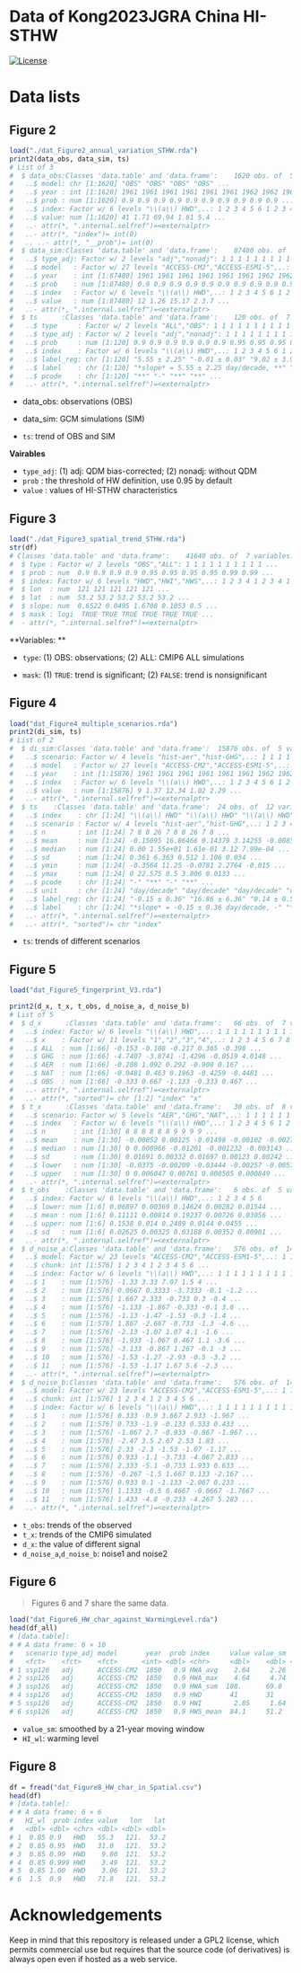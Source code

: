 
# Data of Kong2023JGRA China HI-STHW

<!-- [![R-CMD-check](https://github.com/eco-hydro/phenofit/workflows/R-CMD-check/badge.svg)](https://github.com/eco-hydro/phenofit/actions)
[![codecov](https://codecov.io/gh/eco-hydro/phenofit/branch/master/graph/badge.svg)](https://app.codecov.io/gh/eco-hydro/phenofit) -->

[![License](http://img.shields.io/badge/license-GPL%20%28%3E=%202%29-brightgreen.svg?style=flat)](http://www.gnu.org/licenses/gpl-2.0.html)
<!-- [![CRAN](http://www.r-pkg.org/badges/version/phenofit)](https://cran.r-project.org/package=phenofit)
[![total](https://cranlogs.r-pkg.org/badges/grand-total/phenofit)](https://cran.r-project.org/package=phenofit)
[![monthly](https://cranlogs.r-pkg.org/badges/phenofit)](https://cran.r-project.org/package=phenofit)
[![DOI](https://zenodo.org/badge/DOI/10.5281/zenodo.5150204.svg)](https://doi.org/10.5281/zenodo.5150204) -->

# Data lists

## Figure 2

``` r
load("./dat_Figure2_annual_variation_STHW.rda")
print2(data_obs, data_sim, ts)
# List of 3
#  $ data_obs:Classes 'data.table' and 'data.frame':    1620 obs. of  5 variables:
#   ..$ model: chr [1:1620] "OBS" "OBS" "OBS" "OBS" ...
#   ..$ year : int [1:1620] 1961 1961 1961 1961 1961 1961 1962 1962 1962 1962 ...
#   ..$ prob : num [1:1620] 0.9 0.9 0.9 0.9 0.9 0.9 0.9 0.9 0.9 0.9 ...
#   ..$ index: Factor w/ 6 levels "\\(a\\) HWD",..: 1 2 3 4 5 6 1 2 3 4 ...
#   ..$ value: num [1:1620] 41 1.71 69.94 1.61 5.4 ...
#   ..- attr(*, ".internal.selfref")=<externalptr> 
#   ..- attr(*, "index")= int(0) 
#   .. ..- attr(*, "__prob")= int(0) 
#  $ data_sim:Classes 'data.table' and 'data.frame':    87480 obs. of  6 variables:
#   ..$ type_adj: Factor w/ 2 levels "adj","nonadj": 1 1 1 1 1 1 1 1 1 1 ...
#   ..$ model   : Factor w/ 27 levels "ACCESS-CM2","ACCESS-ESM1-5",..: 1 1 1 1 1 1 1 1 1 1 ...
#   ..$ year    : int [1:87480] 1961 1961 1961 1961 1961 1961 1962 1962 1962 1962 ...
#   ..$ prob    : num [1:87480] 0.9 0.9 0.9 0.9 0.9 0.9 0.9 0.9 0.9 0.9 ...
#   ..$ index   : Factor w/ 6 levels "\\(a\\) HWD",..: 1 2 3 4 5 6 1 2 3 4 ...
#   ..$ value   : num [1:87480] 12 1.26 15.17 2 3.7 ...
#   ..- attr(*, ".internal.selfref")=<externalptr> 
#  $ ts      :Classes 'data.table' and 'data.frame':    120 obs. of  7 variables:
#   ..$ type     : Factor w/ 2 levels "ALL","OBS": 1 1 1 1 1 1 1 1 1 1 ...
#   ..$ type_adj : Factor w/ 2 levels "adj","nonadj": 1 1 1 1 1 1 1 1 1 1 ...
#   ..$ prob     : num [1:120] 0.9 0.9 0.9 0.9 0.9 0.9 0.95 0.95 0.95 0.95 ...
#   ..$ index    : Factor w/ 6 levels "\\(a\\) HWD",..: 1 2 3 4 5 6 1 2 3 4 ...
#   ..$ label_reg: chr [1:120] "5.55 ± 2.25" "-0.01 ± 0.03" "9.02 ± 3.94" "0.10 ± 0.05" ...
#   ..$ label    : chr [1:120] "*slope* = 5.55 ± 2.25 day/decade, **" "*slope* = -0.01 ± 0.03 ℃/decade, -" "*slope* = 9.02 ± 3.94 ℃·day/decade, **" "*slope* = 0.10 ± 0.05 × 10^6 km^2/decade, **" ...
#   ..$ pcode    : chr [1:120] "**" "-" "**" "**" ...
#   ..- attr(*, ".internal.selfref")=<externalptr>
```

- data_obs: observations (OBS)

- data_sim: GCM simulations (SIM)

- `ts`: trend of OBS and SIM

**Vairables**

- `type_adj`: (1) adj: QDM bias-corrected; (2) nonadj: without QDM
- `prob` : the threshold of HW definition, use 0.95 by default
- `value` : values of HI-STHW characteristics

## Figure 3

``` r
load("./dat_Figure3_spatial_trend_STHW.rda")
str(df)
# Classes 'data.table' and 'data.frame':    41640 obs. of  7 variables:
#  $ type : Factor w/ 2 levels "OBS","ALL": 1 1 1 1 1 1 1 1 1 1 ...
#  $ prob : num  0.9 0.9 0.9 0.9 0.95 0.95 0.95 0.95 0.99 0.99 ...
#  $ index: Factor w/ 6 levels "HWD","HWI","HWS",..: 1 2 3 4 1 2 3 4 1 2 ...
#  $ lon  : num  121 121 121 121 121 ...
#  $ lat  : num  53.2 53.2 53.2 53.2 53.2 ...
#  $ slope: num  0.6522 0.0495 1.6708 0.1053 0.5 ...
#  $ mask : logi  TRUE TRUE TRUE TRUE TRUE TRUE ...
#  - attr(*, ".internal.selfref")=<externalptr>
```

**Variables: **

- `type`: (1) OBS: observations; (2) ALL: CMIP6 ALL simulations

- `mask`: (1) `TRUE`: trend is significant; (2) `FALSE`: trend is
  nonsignificant

## Figure 4

``` r
load("dat_Figure4_multiple_scenarios.rda")
print2(di_sim, ts)
# List of 2
#  $ di_sim:Classes 'data.table' and 'data.frame':  15876 obs. of  5 variables:
#   ..$ scenario: Factor w/ 4 levels "hist-aer","hist-GHG",..: 1 1 1 1 1 1 1 1 1 1 ...
#   ..$ model   : Factor w/ 27 levels "ACCESS-CM2","ACCESS-ESM1-5",..: 1 1 1 1 1 1 1 1 1 1 ...
#   ..$ year    : int [1:15876] 1961 1961 1961 1961 1961 1961 1962 1962 1962 1962 ...
#   ..$ index   : Factor w/ 6 levels "\\(a\\) HWD",..: 1 2 3 4 5 6 1 2 3 4 ...
#   ..$ value   : num [1:15876] 9 1.37 12.34 1.02 2.29 ...
#   ..- attr(*, ".internal.selfref")=<externalptr> 
#  $ ts    :Classes 'data.table' and 'data.frame':  24 obs. of  12 variables:
#   ..$ index    : chr [1:24] "\\(a\\) HWD" "\\(a\\) HWD" "\\(a\\) HWD" "\\(a\\) HWD" ...
#   ..$ scenario : Factor w/ 4 levels "hist-aer","hist-GHG",..: 1 2 3 4 1 2 3 4 1 2 ...
#   ..$ n        : int [1:24] 7 8 8 26 7 8 8 26 7 8 ...
#   ..$ mean     : num [1:24] -0.15095 16.86466 0.14379 3.14255 -0.00858 ...
#   ..$ median   : num [1:24] 0.00 1.55e+01 1.61e-01 3.12 7.99e-04 ...
#   ..$ sd       : num [1:24] 0.361 6.363 0.512 1.106 0.034 ...
#   ..$ ymin     : num [1:24] -0.3564 11.25 -0.0781 2.2764 -0.015 ...
#   ..$ ymax     : num [1:24] 0 22.575 0.5 3.806 0.0133 ...
#   ..$ pcode    : chr [1:24] "-" "**" "-" "**" ...
#   ..$ unit     : chr [1:24] "day/decade" "day/decade" "day/decade" "day/decade" ...
#   ..$ label_reg: chr [1:24] "-0.15 ± 0.36" "16.86 ± 6.36" "0.14 ± 0.51" "3.14 ± 1.11" ...
#   ..$ label    : chr [1:24] "*slope* = -0.15 ± 0.36 day/decade, -" "*slope* = 16.86 ± 6.36 day/decade, **" "*slope* = 0.14 ± 0.51 day/decade, -" "*slope* = 3.14 ± 1.11 day/decade, **" ...
#   ..- attr(*, ".internal.selfref")=<externalptr> 
#   ..- attr(*, "sorted")= chr "index"
```

- `ts`: trends of different scenarios

## Figure 5

``` r
load("dat_Figure5_fingerprint_V3.rda")

print2(d_x, t_x, t_obs, d_noise_a, d_noise_b)
# List of 5
#  $ d_x      :Classes 'data.table' and 'data.frame':   66 obs. of  7 variables:
#   ..$ index: Factor w/ 6 levels "\\(a\\) HWD",..: 1 1 1 1 1 1 1 1 1 1 ...
#   ..$ x    : Factor w/ 11 levels "1","2","3","4",..: 1 2 3 4 5 6 7 8 9 10 ...
#   ..$ ALL  : num [1:66] -0.153 -0.108 -0.217 0.365 -0.398 ...
#   ..$ GHG  : num [1:66] -4.7407 -3.8741 -1.4296 -0.0519 4.0148 ...
#   ..$ AER  : num [1:66] -0.208 1.092 0.292 -0.908 0.167 ...
#   ..$ NAT  : num [1:66] -0.0481 0.463 0.1963 -0.4259 -0.4481 ...
#   ..$ OBS  : num [1:66] -0.333 0.667 -1.133 -0.333 0.467 ...
#   ..- attr(*, ".internal.selfref")=<externalptr> 
#   ..- attr(*, "sorted")= chr [1:2] "index" "x"
#  $ t_x      :Classes 'data.table' and 'data.frame':   30 obs. of  8 variables:
#   ..$ scenario: Factor w/ 5 levels "AER","GHG","NAT",..: 1 1 1 1 1 1 2 2 2 2 ...
#   ..$ index   : Factor w/ 6 levels "\\(a\\) HWD",..: 1 2 3 4 5 6 1 2 3 4 ...
#   ..$ n       : int [1:30] 8 8 8 8 8 8 9 9 9 9 ...
#   ..$ mean    : num [1:30] -0.00852 0.00125 -0.01498 -0.00102 -0.00277 ...
#   ..$ median  : num [1:30] 0 0.000966 -0.01201 -0.001232 -0.003143 ...
#   ..$ sd      : num [1:30] 0.01691 0.00332 0.01697 0.00123 0.00242 ...
#   ..$ lower   : num [1:30] -0.0375 -0.00209 -0.03444 -0.00257 -0.00571 ...
#   ..$ upper   : num [1:30] 0 0.006047 0.00761 0.000505 0.000849 ...
#   ..- attr(*, ".internal.selfref")=<externalptr> 
#  $ t_obs    :Classes 'data.table' and 'data.frame':   6 obs. of  5 variables:
#   ..$ index: Factor w/ 6 levels "\\(a\\) HWD",..: 1 2 3 4 5 6
#   ..$ lower: num [1:6] 0.06897 0.00369 0.14624 0.00282 0.01544 ...
#   ..$ mean : num [1:6] 0.11111 0.00814 0.19237 0.00726 0.03056 ...
#   ..$ upper: num [1:6] 0.1538 0.014 0.2489 0.0144 0.0455 ...
#   ..$ sd   : num [1:6] 0.02625 0.00325 0.03188 0.00352 0.00901 ...
#   ..- attr(*, ".internal.selfref")=<externalptr> 
#  $ d_noise_a:Classes 'data.table' and 'data.frame':   576 obs. of  14 variables:
#   ..$ model: Factor w/ 23 levels "ACCESS-CM2","ACCESS-ESM1-5",..: 1 1 1 1 2 2 2 2 2 2 ...
#   ..$ chunk: int [1:576] 1 2 3 4 1 2 3 4 5 6 ...
#   ..$ index: Factor w/ 6 levels "\\(a\\) HWD",..: 1 1 1 1 1 1 1 1 1 1 ...
#   ..$ 1    : num [1:576] -1.33 3.33 7.07 1.5 4 ...
#   ..$ 2    : num [1:576] 0.0667 0.3333 -3.7333 -0.1 -1.2 ...
#   ..$ 3    : num [1:576] 1.667 2.333 -0.733 0.3 -0.4 ...
#   ..$ 4    : num [1:576] -1.133 -1.867 -0.333 -0.1 3.6 ...
#   ..$ 5    : num [1:576] -1.13 -1.47 -1.53 -0.3 -1.4 ...
#   ..$ 6    : num [1:576] 1.867 -2.667 -0.733 -1.3 -4.6 ...
#   ..$ 7    : num [1:576] -2.13 -1.07 1.07 4.1 -1.6 ...
#   ..$ 8    : num [1:576] -1.933 -1.067 0.467 1.1 -3.6 ...
#   ..$ 9    : num [1:576] -3.133 -0.867 1.267 -0.1 -3 ...
#   ..$ 10   : num [1:576] -1.53 -1.27 -2.93 -0.5 -3.2 ...
#   ..$ 11   : num [1:576] -1.53 -1.17 1.67 5.6 -2.3 ...
#   ..- attr(*, ".internal.selfref")=<externalptr> 
#  $ d_noise_b:Classes 'data.table' and 'data.frame':   576 obs. of  14 variables:
#   ..$ model: Factor w/ 23 levels "ACCESS-CM2","ACCESS-ESM1-5",..: 1 1 1 1 2 2 2 2 2 2 ...
#   ..$ chunk: int [1:576] 1 2 3 4 1 2 3 4 5 6 ...
#   ..$ index: Factor w/ 6 levels "\\(a\\) HWD",..: 1 1 1 1 1 1 1 1 1 1 ...
#   ..$ 1    : num [1:576] 0.333 -0.9 3.667 2.933 -1.967 ...
#   ..$ 2    : num [1:576] 0.733 -1.9 -0.133 0.533 0.433 ...
#   ..$ 3    : num [1:576] -1.867 2.7 -0.933 -0.867 -1.967 ...
#   ..$ 4    : num [1:576] -2.47 3.5 2.67 2.53 1.83 ...
#   ..$ 5    : num [1:576] 2.33 -2.3 -1.53 -1.07 -1.17 ...
#   ..$ 6    : num [1:576] 0.933 -1.1 -3.733 -4.067 2.833 ...
#   ..$ 7    : num [1:576] 2.333 -5.1 -0.733 1.933 0.633 ...
#   ..$ 8    : num [1:576] -0.267 -1.5 1.667 0.133 -2.167 ...
#   ..$ 9    : num [1:576] 0.933 0.1 -1.133 -2.067 0.233 ...
#   ..$ 10   : num [1:576] 1.1333 -0.5 0.4667 -0.0667 -1.7667 ...
#   ..$ 11   : num [1:576] 1.433 -4.8 -0.233 -4.267 5.283 ...
#   ..- attr(*, ".internal.selfref")=<externalptr>
```

- `t_obs`: trends of the observed
- `t_x`: trends of the CMIP6 simulated
- `d_x`: the value of different signal
- `d_noise_a`,`d_noise_b`: noise1 and noise2

## Figure 6

> Figures 6 and 7 share the same data.

``` r
load("dat_Figure6_HW_char_against_WarmingLevel.rda")
head(df_all)
# [data.table]: 
# # A data frame: 6 × 10
#   scenario type_adj model       year  prob index     value value_sm    HI HI_wl
#   <fct>    <fct>    <fct>      <int> <dbl> <chr>     <dbl>    <dbl> <dbl> <dbl>
# 1 ssp126   adj      ACCESS-CM2  1850   0.9 HWA_avg    2.64     2.26  13.6 0.103
# 2 ssp126   adj      ACCESS-CM2  1850   0.9 HWA_max    4.64     4.74  13.6 0.103
# 3 ssp126   adj      ACCESS-CM2  1850   0.9 HWA_sum  108.      69.8   13.6 0.103
# 4 ssp126   adj      ACCESS-CM2  1850   0.9 HWD       41       31     13.6 0.103
# 5 ssp126   adj      ACCESS-CM2  1850   0.9 HWI        2.05     1.64  13.6 0.103
# 6 ssp126   adj      ACCESS-CM2  1850   0.9 HWS_mean  84.1     51.2   13.6 0.103
```

- `value_sm`: smoothed by a 21-year moving window
- `HI_wl`: warming level

## Figure 8

``` r
df = fread("dat_Figure8_HW_char_in_Spatial.csv")
head(df)
# [data.table]: 
# # A data frame: 6 × 6
#   HI_wl  prob index value   lon   lat
#   <dbl> <dbl> <chr> <dbl> <dbl> <dbl>
# 1  0.85 0.9   HWD   55.3   121.  53.2
# 2  0.85 0.95  HWD   31.0   121.  53.2
# 3  0.85 0.99  HWD    9.00  121.  53.2
# 4  0.85 0.999 HWD    3.49  121.  53.2
# 5  0.85 1.00  HWD    3.06  121.  53.2
# 6  1.5  0.9   HWD   71.8   121.  53.2
```

# Acknowledgements

Keep in mind that this repository is released under a GPL2 license,
which permits commercial use but requires that the source code (of
derivatives) is always open even if hosted as a web service.
